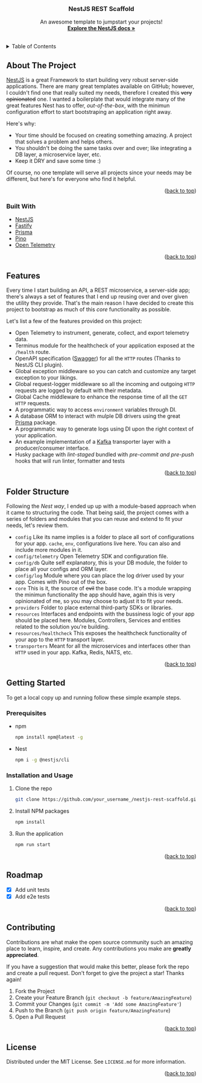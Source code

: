<div id="top"></div>
<!-- PROJECT SHIELDS -->
<!--
*** I'm using markdown "reference style" links for readability.
*** Reference links are enclosed in brackets [ ] instead of parentheses ( ).
*** See the bottom of this document for the declaration of the reference variables
*** for contributors-url, forks-url, etc. This is an optional, concise syntax you may use.
*** https://www.markdownguide.org/basic-syntax/#reference-style-links
-->
<!-- [![Contributors][contributors-shield]][contributors-url]
[![Forks][forks-shield]][forks-url]
[![Stargazers][stars-shield]][stars-url]
[![Issues][issues-shield]][issues-url]
[![MIT License][license-shield]][license-url] -->



<!-- PROJECT LOGO -->
<br />
<div align="center">
  <h3 align="center">NestJS REST Scaffold</h3>

  <p align="center">
    An awesome template to jumpstart your projects!
    <br />
    <a href="https://docs.nestjs.com/"><strong>Explore the NestJS docs »</strong></a>
    <br />
    <br />
  </p>
</div>



<!-- TABLE OF CONTENTS -->
<details>
  <summary>Table of Contents</summary>
  <ol>
    <li>
      <a href="#about-the-project">About The Project</a>
      <ul>
        <li><a href="#built-with">Built With</a></li>
      </ul>
    </li>
    <li><a href="#features">Features</a></li>
    <li><a href="#folder-structure">Folder Structure</a></li>
    <li>
      <a href="#getting-started">Getting Started</a>
      <ul>
        <li><a href="#prerequisites">Prerequisites</a></li>
        <li><a href="#installation">Installation</a></li>
      </ul>
    </li>
    <li><a href="#roadmap">Roadmap</a></li>
    <li><a href="#contributing">Contributing</a></li>
    <li><a href="#license">License</a></li>
  </ol>
</details>



<!-- ABOUT THE PROJECT -->
## About The Project

[NestJS](https://nestjs.com/) is a great Framework to start building very robust server-side applications. There are many great templates available on GitHub; however, I couldn't find one that really suited my needs, therefore I created this ~~very opinionated~~ one. I wanted a boilerplate that would integrate many of the great features Nest has to offer, _out-of-the-box_, with the minimun configuration effort to start bootstraping an application right away.

Here's why:
* Your time should be focused on creating something amazing. A project that solves a problem and helps others.
* You shouldn't be doing the same tasks over and over; like integrating a DB layer, a microservice layer, etc.
* Keep it DRY and save some time :)

Of course, no one template will serve all projects since your needs may be different, but here's for everyone who find it helpful.

<p align="right">(<a href="#top">back to top</a>)</p>



### Built With

* [NestJS](https://nestjs.com/)
* [Fastify](https://www.fastify.io/)
* [Prisma](https://www.prisma.io/)
* [Pino](https://getpino.io/)
* [Open Telemetry](https://opentelemetry.io/)

<p align="right">(<a href="#top">back to top</a>)</p>



<!-- FEATURES -->
## Features

Every time I start building an API, a REST microservice, a server-side app; there's always a set of features that I end up reusing over and over given the utility they provide. That's the main reason I have decided to create this project to bootstrap as much of this _core_ functionality as possible.

Let's list a few of the features provided on this project:
- Open Telemetry to instrument, generate, collect, and export telemetry data.
- Terminus module for the healthcheck of your application exposed at the `/health` route.
- OpenAPI specification ([Swagger](https://swagger.io/)) for all the `HTTP` routes (Thanks to NestJS CLI plugin).
- Global exception middleware so you can catch and customize any target exception to your likings.
- Global request-logger middleware so all the incoming and outgoing `HTTP` requests are logged by default with their metadata.
- Global Cache middleware to enhance the response time of all the `GET` `HTTP` requests.
- A programmatic way to access `environment` variables through DI.
- A database ORM to interact with mulple DB drivers using the great [Prisma](https://www.prisma.io/) package.
- A programmatic way to generate logs using DI upon the right context of your application.
- An example implementation of a [Kafka](https://kafka.apache.org/) transporter layer with a producer/consumer interface.
- Husky package with _lint-staged_ bundled with _pre-commit and pre-push_ hooks that will run linter, formatter and tests

<p align="right">(<a href="#top">back to top</a>)</p>



<!-- FOLDER STRUCTURE -->
## Folder Structure

Following the _Nest way_, I ended up up with a module-based approach when it came to structuring the code.
That being said, the project comes with a series of folders and modules that you can reuse and extend to fit your needs, let's review them.
- `config` Like its name implies is a folder to place all sort of configurations for your app. `cache`, `env`, configurations live here. You can also and include more modules in it.
- `config/telemetry` Open Telemetry SDK and configuration file.
- `config/db` Quite self explanatory, this is your DB module, the folder to place all your configs and ORM layer.
- `config/log` Module where you can place the log driver used by your app. Comes with Pino out of the box.
- `core` This is it, the source of ~~evil~~ the base code. It's a module wrapping the minimun functionality the app should have, again this is very opinionated of me, so you may choose to adjust it to fit your needs.
- `providers` Folder to place external third-party SDKs or libraries.
- `resources` Interfaces and endpoints with the bussiness logic of your app should be placed here. Modules, Controllers, Services and entities related to the solution you're building.
- `resources/healthcheck` This exposes the healthcheck functionality of your app to the `HTTP` transport layer.
- `transporters` Meant for all the microservices and interfaces other than `HTTP` used in your app. Kafka, Redis, NATS, etc.


<p align="right">(<a href="#top">back to top</a>)</p>



<!-- GETTING STARTED -->
## Getting Started

To get a local copy up and running follow these simple example steps.

### Prerequisites

* npm
  ```sh
  npm install npm@latest -g
  ```
* Nest
  ```sh
  npm i -g @nestjs/cli
  ```

### Installation and Usage

1. Clone the repo
   ```sh
   git clone https://github.com/your_username_/nestjs-rest-scaffold.git
   ```
2. Install NPM packages
   ```sh
   npm install
   ```
3. Run the application
   ```sh
   npm run start
   ```

<p align="right">(<a href="#top">back to top</a>)</p>



<!-- ROADMAP -->
## Roadmap

- [x] Add unit tests
- [x] Add e2e tests

<p align="right">(<a href="#top">back to top</a>)</p>



<!-- CONTRIBUTING -->
## Contributing

Contributions are what make the open source community such an amazing place to learn, inspire, and create. Any contributions you make are **greatly appreciated**.

If you have a suggestion that would make this better, please fork the repo and create a pull request.
Don't forget to give the project a star! Thanks again!

1. Fork the Project
2. Create your Feature Branch (`git checkout -b feature/AmazingFeature`)
3. Commit your Changes (`git commit -m 'Add some AmazingFeature'`)
4. Push to the Branch (`git push origin feature/AmazingFeature`)
5. Open a Pull Request

<p align="right">(<a href="#top">back to top</a>)</p>



<!-- LICENSE -->
## License

Distributed under the MIT License. See `LICENSE.md` for more information.

<p align="right">(<a href="#top">back to top</a>)</p>
